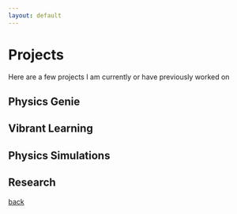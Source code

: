 ```yaml
---
layout: default
---
```


# Projects
Here are a few projects I am currently or have previously worked on

## Physics Genie

## Vibrant Learning

## Physics Simulations

## Research
[back](./)
